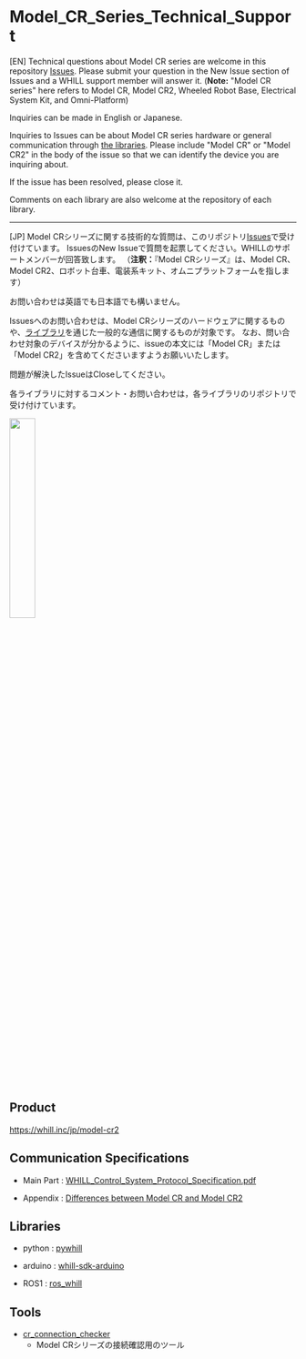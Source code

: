 # Model_CR_Series_Technical_Support
[EN]
Technical questions about Model CR series are welcome in this repository [Issues](https://github.com/WHILL/Model_CR_Technical_Support/issues).
Please submit your question in the New Issue section of Issues and a WHILL support member will answer it.
(**Note:** "Model CR series" here refers to Model CR, Model CR2, Wheeled Robot Base, Electrical System Kit, and Omni-Platform)

Inquiries can be made in English or Japanese.

Inquiries to Issues can be about Model CR series hardware or general communication through [the libraries](https://github.com/WHILL/Model_CR_Technical_Support/blob/main/README.md#libraries).
Please include "Model CR" or "Model CR2" in the body of the issue so that we can identify the device you are inquiring about.

If the issue has been resolved, please close it.

Comments on each library are also welcome at the repository of each library.

---

[JP]
Model CRシリーズに関する技術的な質問は、このリポジトリ[Issues](https://github.com/WHILL/Model_CR_Technical_Support/issues)で受け付けています。
IssuesのNew Issueで質問を起票してください。WHILLのサポートメンバーが回答致します。
（**注釈：**『Model CRシリーズ』は、Model CR、Model CR2、ロボット台車、電装系キット、オムニプラットフォームを指します）

お問い合わせは英語でも日本語でも構いません。

Issuesへのお問い合わせは、Model CRシリーズのハードウェアに関するものや、[ライブラリ](https://github.com/WHILL/Model_CR_Technical_Support/blob/main/README.md#libraries)を通じた一般的な通信に関するものが対象です。
なお、問い合わせ対象のデバイスが分かるように、issueの本文には「Model CR」または「Model CR2」を含めてくださいますようお願いいたします。

問題が解決したIssueはCloseしてください。

各ライブラリに対するコメント・お問い合わせは，各ライブラリのリポジトリで受け付けています。

<img src="https://user-images.githubusercontent.com/20053970/104392422-5fba7a80-5585-11eb-92dd-53753f64624d.png" width=30%>

## Product
https://whill.inc/jp/model-cr2

## Communication Specifications
- Main Part : [WHILL_Control_System_Protocol_Specification.pdf](https://github.com/WHILL/whill_control_system_protocol_specification/blob/master/WHILL_Control_System_Protocol_Specification.pdf)

- Appendix : [Differences between Model CR and Model CR2](https://github.com/WHILL/whill_control_system_protocol_specification/blob/master/WHILL_Control_System_Protocol_Specification_Appendix.pdf)

## Libraries
- python : [pywhill](https://github.com/WHILL/pywhill)

- arduino : [whill-sdk-arduino](https://github.com/WHILL/whill-sdk-arduino)

- ROS1 : [ros_whill](https://github.com/WHILL/ros_whill)

## Tools
 - [cr_connection_checker](https://github.com/whill-labs/cr_connection_checker)
   - Model CRシリーズの接続確認用のツール



